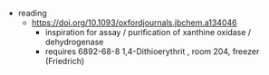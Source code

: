 - reading
	- https://doi.org/10.1093/oxfordjournals.jbchem.a134046
		- inspiration for assay / purification of xanthine oxidase / dehydrogenase
		- requires 6892-68-8	1,4-Dithioerythrit , room 204, freezer (Friedrich)